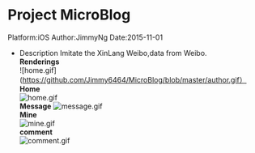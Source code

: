 # Project MicroBlog
Platform:iOS  Author:JimmyNg  Date:2015-11-01
* Description Imitate the XinLang Weibo,data from Weibo.  
**Renderings**  
![home.gif](https://github.com/Jimmy6464/MicroBlog/blob/master/author.gif） 
**Home**  
![home.gif](https://github.com/Jimmy6464/MicroBlog/blob/master/home.gif)  
**Message** 
![message.gif](https://github.com/Jimmy6464/MicroBlog/blob/master/message.gif)  
**Mine**  
![mine.gif](https://github.com/Jimmy6464/MicroBlog/blob/master/mine.gif)  
**comment**  
![comment.gif](https://github.com/Jimmy6464/MicroBlog/blob/master/comment.gif)    


